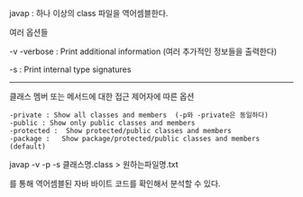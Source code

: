 javap : 하나 이상의 class 파일을 역어셈블한다.

여러 옵션들 

 -v  -verbose : Print additional information (여러 추가적인 정보들을 출력한다)
 
 -s : Print internal type signatures
 
 ---
 클래스 멤버 또는 메서드에 대한 접근 제어자에 따른 옵션 
 
 ```
 -private : Show all classes and members  (-p와 -private은 동일하다)
 -public : Show only public classes and members
 -protected :  Show protected/public classes and members
 -package :   Show package/protected/public classes and members (default)
 ```

javap -v -p -s 클래스명.class > 원하는파일명.txt

를 통해 역어셈블된 자바 바이트 코드를 확인해서 분석할 수 있다. 
